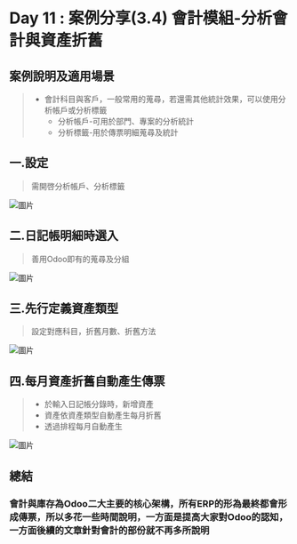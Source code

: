 # Day 11 : 案例分享(3.4) 會計模組-分析會計與資產折舊

## 案例說明及適用場景
>- 會計科目與客戶，一般常用的蒐尋，若還需其他統計效果，可以使用分析帳戶或分析標籤
>   - 分析帳戶-可用於部門、專案的分析統計
>   - 分析標籤-用於傳票明細蒐尋及統計 
## 一.設定
>需開啓分析帳戶、分析標籤

![圖片](https://user-images.githubusercontent.com/1887931/134792433-3821447a-4f53-4fb9-b459-d1d8ef4969bb.png)

## 二.日記帳明細時選入
> 善用Odoo即有的蒐尋及分組

![圖片](https://user-images.githubusercontent.com/1887931/134797359-10c82795-c7e5-41c7-98f3-d008d4cb9fcc.png)
## 三.先行定義資產類型
>設定對應科目，折舊月數、折舊方法

![圖片](https://user-images.githubusercontent.com/1887931/134797432-6fed7a9c-0d16-4f27-9255-978ddea060f4.png)

## 四.每月資產折舊自動產生傳票
> - 於輸入日記帳分錄時，新增資產
> - 資產依資產類型自動產生每月折舊
> - 透過排程每月自動產生

![圖片](https://user-images.githubusercontent.com/1887931/134797526-ec6f19a9-c5bc-40d8-a447-0173023b5051.png)

## 總結
### 會計與庫存為Odoo二大主要的核心架構，所有ERP的形為最終都會形成傳票，所以多花一些時間說明，一方面是提高大家對Odoo的認知，一方面後續的文章針對會計的部份就不再多所說明


